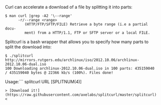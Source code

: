 Curl can accelerate a download of a file by splitting it into parts:
```
$ man curl |grep -A2 '\--range'
      -r/--range <range>
         (HTTP/FTP/SFTP/FILE) Retrieve a byte range (i.e a partial docu-
         ment) from a HTTP/1.1, FTP or SFTP server or a local FILE.
```
Splitcurl is a bash wrapper that allows you to specify how many parts to split the download into:
```
$ ./splitcurl
http://mirrors.rutgers.edu/archlinux/iso/2012.10.06/archlinux-2012.10.06-dual.iso
100 Downloading archlinux-2012.10.06-dual.iso in 100 parts: 435159040 / 435159040 bytes @ 22366 kb/s (100%). Files done! 
```
Usage:```
       splitcurl URL [SPLITNUM(4)]
```
> [Download it!](https://raw.githubusercontent.com/axelabs/splitcurl/master/splitcurl) <
